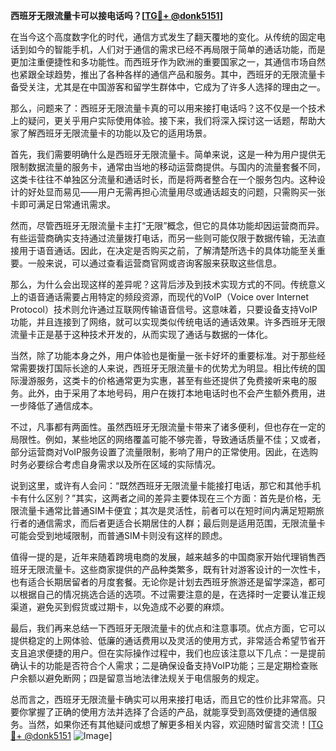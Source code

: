 **西班牙无限流量卡可以接电话吗？[[TG💪+ @donk5151](https://t.me/s/donk5151)]**

在当今这个高度数字化的时代，通信方式发生了翻天覆地的变化。从传统的固定电话到如今的智能手机，人们对于通信的需求已经不再局限于简单的通话功能，而是更加注重便捷性和多功能性。而西班牙作为欧洲的重要国家之一，其通信市场自然也紧跟全球趋势，推出了各种各样的通信产品和服务。其中，西班牙的无限流量卡备受关注，尤其是在中国游客和留学生群体中，它成为了许多人选择的理由之一。

那么，问题来了：西班牙无限流量卡真的可以用来接打电话吗？这不仅是一个技术上的疑问，更关乎用户实际使用体验。接下来，我们将深入探讨这一话题，帮助大家了解西班牙无限流量卡的功能以及它的适用场景。

首先，我们需要明确什么是西班牙无限流量卡。简单来说，这是一种为用户提供无限制数据流量的服务卡，通常由当地的移动运营商提供。与国内的流量套餐不同，这类卡往往不单独区分流量和通话时长，而是将两者整合在一个服务包内。这种设计的好处显而易见——用户无需再担心流量用尽或通话超支的问题，只需购买一张卡即可满足日常通讯需求。

然而，尽管西班牙无限流量卡主打“无限”概念，但它的具体功能却因运营商而异。有些运营商确实支持通过流量拨打电话，而另一些则可能仅限于数据传输，无法直接用于语音通话。因此，在决定是否购买之前，了解清楚所选卡的具体功能至关重要。一般来说，可以通过查看运营商官网或咨询客服来获取这些信息。

那么，为什么会出现这样的差异呢？这背后涉及到技术实现方式的不同。传统意义上的语音通话需要占用特定的频段资源，而现代的VoIP（Voice over Internet Protocol）技术则允许通过互联网传输语音信号。这意味着，只要设备支持VoIP功能，并且连接到了网络，就可以实现类似传统电话的通话效果。许多西班牙无限流量卡正是基于这种技术开发的，从而实现了通话与数据的一体化。

当然，除了功能本身之外，用户体验也是衡量一张卡好坏的重要标准。对于那些经常需要拨打国际长途的人来说，西班牙无限流量卡的优势尤为明显。相比传统的国际漫游服务，这类卡的价格通常更为实惠，甚至有些还提供了免费接听来电的服务。此外，由于采用了本地号码，用户在拨打本地电话时也不会产生额外费用，进一步降低了通信成本。

不过，凡事都有两面性。虽然西班牙无限流量卡带来了诸多便利，但也存在一定的局限性。例如，某些地区的网络覆盖可能不够完善，导致通话质量不佳；又或者，部分运营商对VoIP服务设置了流量限制，影响了用户的正常使用。因此，在选购时务必要综合考虑自身需求以及所在区域的实际情况。

说到这里，或许有人会问：“既然西班牙无限流量卡能接打电话，那它和其他手机卡有什么区别？”其实，这两者之间的差异主要体现在三个方面：首先是价格，无限流量卡通常比普通SIM卡便宜；其次是灵活性，前者可以在短时间内满足短期旅行者的通信需求，而后者更适合长期居住的人群；最后则是适用范围，无限流量卡可能会受到地域限制，而普通SIM卡则没有这样的顾虑。

值得一提的是，近年来随着跨境电商的发展，越来越多的中国商家开始代理销售西班牙无限流量卡。这些商家提供的产品种类繁多，既有针对游客设计的一次性卡，也有适合长期居留者的月度套餐。无论你是计划去西班牙旅游还是留学深造，都可以根据自己的情况挑选合适的选项。不过需要注意的是，在选择时一定要认准正规渠道，避免买到假货或过期卡，以免造成不必要的麻烦。

最后，我们再来总结一下西班牙无限流量卡的优点和注意事项。优点方面，它可以提供稳定的上网体验、低廉的通话费用以及灵活的使用方式，非常适合希望节省开支且追求便捷的用户。但在实际操作过程中，我们也应该注意以下几点：一是提前确认卡的功能是否符合个人需求；二是确保设备支持VoIP功能；三是定期检查账户余额以避免断网；四是留意当地法律法规关于电信服务的规定。

总而言之，西班牙无限流量卡确实可以用来接打电话，而且它的性价比非常高。只要你掌握了正确的使用方法并选择了合适的产品，就能享受到高效便捷的通信服务。当然，如果你还有其他疑问或想了解更多相关内容，欢迎随时留言交流！[[TG💪+ @donk5151](https://t.me/s/donk5151) ![Image](https://i.postimg.cc/rwNCRYN7/Snipaste-2025-04-30-17-27-05.png)]